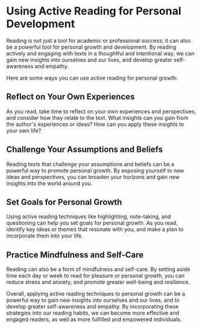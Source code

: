 Using Active Reading for Personal Development
====================================================================================================

Reading is not just a tool for academic or professional success; it can also be a powerful tool for personal growth and development. By reading actively and engaging with texts in a thoughtful and intentional way, we can gain new insights into ourselves and our lives, and develop greater self-awareness and empathy.

Here are some ways you can use active reading for personal growth:

Reflect on Your Own Experiences
-------------------------------

As you read, take time to reflect on your own experiences and perspectives, and consider how they relate to the text. What insights can you gain from the author's experiences or ideas? How can you apply these insights to your own life?

Challenge Your Assumptions and Beliefs
--------------------------------------

Reading texts that challenge your assumptions and beliefs can be a powerful way to promote personal growth. By exposing yourself to new ideas and perspectives, you can broaden your horizons and gain new insights into the world around you.

Set Goals for Personal Growth
-----------------------------

Using active reading techniques like highlighting, note-taking, and questioning can help you set goals for personal growth. As you read, identify key ideas or themes that resonate with you, and make a plan to incorporate them into your life.

Practice Mindfulness and Self-Care
----------------------------------

Reading can also be a form of mindfulness and self-care. By setting aside time each day or week to read for pleasure or personal growth, you can reduce stress and anxiety, and promote greater well-being and resilience.

Overall, applying active reading techniques to personal growth can be a powerful way to gain new insights into ourselves and our lives, and to develop greater self-awareness and empathy. By incorporating these strategies into our reading habits, we can become more effective and engaged readers, as well as more fulfilled and empowered individuals.
